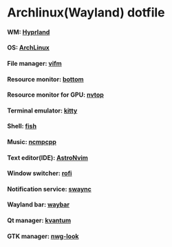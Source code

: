 # Archlinux(Wayland) dotfile
#### WM: [Hyprland](https://hyprland.org/)  
#### OS: [ArchLinux](https://archlinux.org/)  
#### File manager: [vifm](https://vifm.info/)  
#### Resource monitor: [bottom](https://github.com/ClementTsang/bottom)  
#### Resource monitor for GPU: [nvtop](https://github.com/Syllo/nvtop)  
#### Terminal emulator: [kitty](https://github.com/kovidgoyal/kitty)  
#### Shell: [fish](https://fishshell.com/)  
#### Music: [ncmpcpp](https://github.com/ncmpcpp/ncmpcpp)  
#### Text editor(IDE): [AstroNvim](https://astronvim.com/)  
#### Window switcher: [rofi](https://github.com/in0ni/rofi-wayland)  
#### Notification service: [swaync](https://github.com/ErikReider/SwayNotificationCenter)  
#### Wayland bar: [waybar](https://github.com/Alexays/Waybar)  
#### Qt manager: [kvantum](https://github.com/tsujan/Kvantum)  
#### GTK manager: [nwg-look](https://github.com/nwg-piotr/nwg-look)  
